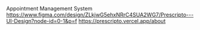 Appointment Management System
https://www.figma.com/design/ZLkjwG5ehxNRrC4SUA2WG7/Prescripto---UI-Design?node-id=0-1&p=f
https://prescripto.vercel.app/about